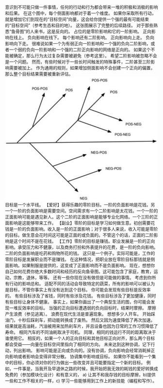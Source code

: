 意识到不可能只做一件事情，任何的行动和行为都会带来一堆的积极和消极的影响和后果。
在这个图中，每个侧面影响都对于着一个维度。
如果你采取所有行动，就是增加它们到现在的“目标空间”向量，这会给你提供一个强的最有可能结束的“目标空间”（参考生态和目的地）。
这张图展示了完整的后续路径。
对于那些熟悉“鱼骨图”的人来书，这是反向的。
占位的是零阶影响和它的一阶影响。
正向影响在线上。
负向影响在线下。
每个影响还有二阶影响。
正向影响向上走。
负向影响向下走。
很难说如果一个为有弱正向一阶影响和一个强的负向二阶影响，或者一个弱的负向一阶影响和一个强的二阶正向影响的网络是正向的。
如果这个不能被确定，那么行为太过复杂需要被避免（参考这里）。
希望二阶影响被忽略不会是一个问题。
然而，有些时候对于一些长时间触发的特殊事件，二阶甚至三阶影响需要被加上。
作为通用的规则，如果增加侧面影响不会创建一个正向的偏置，那么整个目标结果需要被重新评估。
![figure1](/img/7-b-i-fig1.png)
目标是一个水平线。
【爱好】获得乐趣的零阶目标。一阶的负面影响是花钱。另一个一阶的负面影响是需要空间。空间需求有一个二阶影响是太花钱。一个一阶的正面影响可能是遇见新人。这个二阶的正面影响是能够专业化网络。一个三阶的正面影响是这能够带来工作。
【副业】零阶的目标是学习如何做生意。初创需要花钱是一阶的负面影响。收入是一阶的正面影响；对于很多人来说，收入可能是零阶的目标。做生意会花时间这可能是正面的或负面的。不管这个的话，正面的二阶影响是这个时间不是在花钱。
【工作】零阶的目标是赚钱。职业发展是一阶的正向影响。承受压力和不健康，以及商务打扮和外表提升的花费，是一阶的负向影响。二阶的负面影响是吃药和购物所花的钱。
这只是一个例子。实际可能是，工作的零阶目标是发展职业而不是赚钱。
在这种情况，把职业放在零阶目标那钱就是侧面影响。如果制服是提供的，这变成了正面影响而不是负面影响。
现在，想想你自己如何花费你绝大多数时间和经历的反向鱼骨图。这可能包含了家庭，教育，运动，宗教，退休，等等。
还有一些你现在没有做但是可能做的事情。
考虑到你所有行动的影响总和。
适配不同的活动会导致特定的蔬菜，所有的影响可以被认为是目标，不管你事实上有没有达到这个目标。
你可能会发现有些目标是反效率的。
有些目标涉及了省钱，同时有些涉及花钱。
有些目标涉及了更加健康，同时有些目标让身体不健康。
事实上，如果你画出了一个典型生活的图，你可能会发现一堆反效率的目标。
当强的正向目标遭遇弱的负向目标时，结果时摩擦。
摩擦产生浪费（参见逃离）。
浪费在现代生活是普遍现象。
想想多少人开车。
开始踩油门，十秒后踩刹车，把动能转换成了废热。
然后又因为速度降低了再次加速。
结果就是高油耗，汽油被用来加热刹车片，并且设备也因为日常的工作习惯降低了寿命。
相同汽车的不同油耗取决于司机。
同理，相同的钱运行不同的距离取决于谁使用它。
相反的，如果一个人的正向目标和其他目标正向对齐，那么两个目标都会受益——向量在目标空间里指向了相同的方向。
未来达到这种协调，记下行动，列出影响。
影响可能是正向或负向的。没有协调，负向影响会经常消耗掉正向影响或者影响会变得非常分散。
 协调集中影响或目标。
如果你不能看到一个集中的目标，你必须对你的行为做出一些改变并且可能要指定一个新的目标。
例如，一件事是，当我开及早退休之路的时候，我开始把我无效的耗钱的爱好转换成免费的（参加模块化设计）和有意义的，
a) 让其不和我存钱的目标摩擦，b)提供一些和工作不相关的一样，c) 学习一些能够用到工作上的新技能（编程和写作）。
